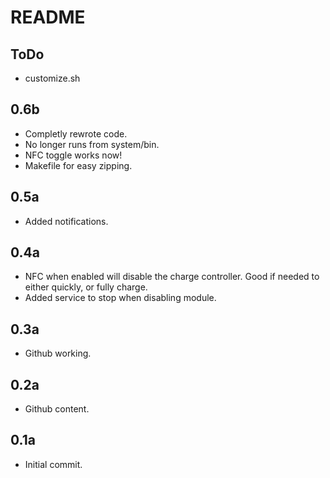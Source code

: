 # README

## ToDo
- customize.sh

## 0.6b
- Completly rewrote code.
- No longer runs from system/bin.
- NFC toggle works now!
- Makefile for easy zipping.

## 0.5a
- Added notifications.

## 0.4a
- NFC when enabled will disable the charge controller. Good if needed to either quickly, or fully charge.
- Added service to stop when disabling module.

## 0.3a
- Github working.

## 0.2a
- Github content.

## 0.1a
- Initial commit.